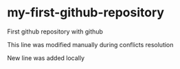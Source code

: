 # my-first-github-repository
First github repository with github

This line was modified manually during conflicts resolution

New line was added locally

